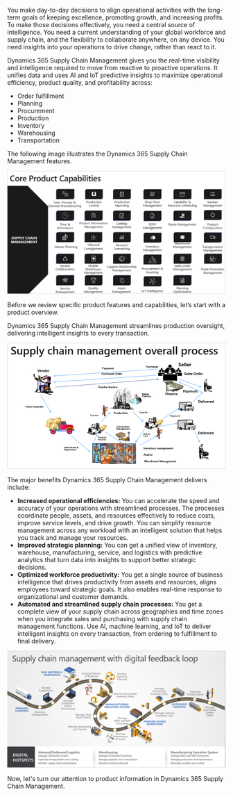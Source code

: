 ﻿You make day-to-day decisions to align operational activities with the long-term goals of keeping excellence, promoting growth, and increasing profits. To make those decisions effectively, you need a central source of intelligence. You need a current understanding of your global workforce and supply chain, and the flexibility to collaborate anywhere, on any device. You need insights into your operations to drive change, rather than react to it.

Dynamics 365 Supply Chain Management gives you the real-time visibility and intelligence required to move from reactive to proactive operations. It unifies data and uses AI and IoT predictive insights to maximize operational efficiency, product quality, and profitability across:

- Order fulfillment
- Planning
- Procurement
- Production
- Inventory
- Warehousing
- Transportation

The following image illustrates the Dynamics 365 Supply Chain Management features.

![Core product capabilities](../media/m11-core.png)  

Before we review specific product features and capabilities, let’s start with a product overview.

Dynamics 365 Supply Chain Management streamlines production oversight, delivering intelligent insights to every transaction.

![Supply Chain Management end-to-end overall process](../media/m11-supplychainmanagementendtoendoverallprocess.png)  
 
The major benefits Dynamics 365 Supply Chain Management delivers include:

- **Increased operational efficiencies:** You can accelerate the speed and accuracy of your operations with streamlined processes. The processes coordinate people, assets, and resources effectively to reduce costs, improve service levels, and drive growth. You can simplify resource management across any workload with an intelligent solution that helps you track and manage your resources.
- **Improved strategic planning:** You can get a unified view of inventory, warehouse, manufacturing, service, and logistics with predictive analytics that turn data into insights to support better strategic decisions.
- **Optimized workforce productivity:** You get a single source of business intelligence that drives productivity from assets and resources, aligns employees toward strategic goals. It also enables real-time response to organizational and customer demands.
- **Automated and streamlined supply chain processes:** You get a complete view of your supply chain across geographies and time zones when you integrate sales and purchasing with supply chain management functions. Use AI, machine learning, and IoT to deliver intelligent insights on every transaction, from ordering to fulfillment to final delivery.
 
![Supply chain management with digital feedback loopback](../media/m11-supplychainmanagementwithdigitalloopback.png)  

Now, let's turn our attention to product information in Dynamics 365 Supply Chain Management.
